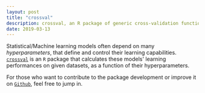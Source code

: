 ```yaml
---
layout: post
title: "crossval"
description: crossval, an R package of generic cross-validation functions
date: 2019-03-13
---
```



Statistical/Machine learning models often depend on many _hyperparameters_, that define and control their learning capabilities. [`crossval`](https://github.com/thierrymoudiki/crossval) is an `R` package that calculates these models' learning performances on given datasets, as a function of their hyperparameters. 


For those who want to contribute to the package development or improve it on [`Github`](https://github.com/thierrymoudiki/crossval), feel free to jump in.
